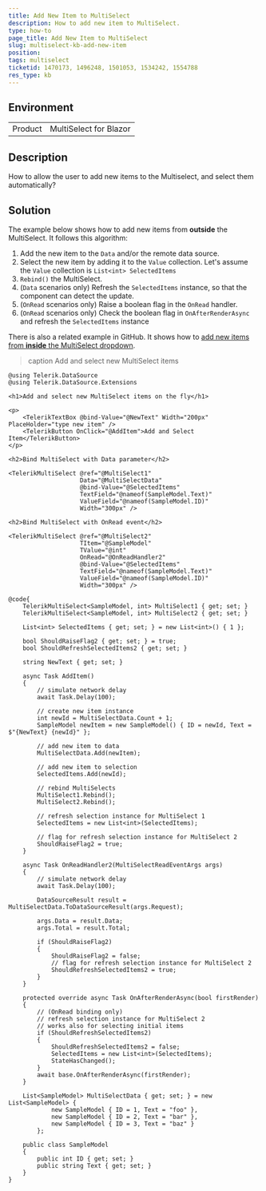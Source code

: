 ```yaml
---
title: Add New Item to MultiSelect
description: How to add new item to MultiSelect.
type: how-to
page_title: Add New Item to MultiSelect
slug: multiselect-kb-add-new-item
position: 
tags: multiselect
ticketid: 1470173, 1496248, 1501053, 1534242, 1554788
res_type: kb
---
```


## Environment

<table>
    <tbody>
        <tr>
            <td>Product</td>
            <td>MultiSelect for Blazor</td>
        </tr>
    </tbody>
</table>


## Description

How to allow the user to add new items to the Multiselect, and select them automatically?


## Solution

The example below shows how to add new items from **outside** the MultiSelect. It follows this algorithm:

1. Add the new item to the `Data` and/or the remote data source.
1. Select the new item by adding it to the `Value` collection. Let's assume the `Value` collection is `List<int> SelectedItems`
1. `Rebind()` the MultiSelect.
1. (`Data` scenarios only) Refresh the `SelectedItems` instance, so that the component can detect the update.
1. (`OnRead` scenarios only) Raise a boolean flag in the `OnRead` handler.
1. (`OnRead` scenarios only) Check the boolean flag in `OnAfterRenderAsync` and refresh the `SelectedItems` instance

There is also a related example in GitHub. It shows how to [add new items from **inside** the MultiSelect dropdown](https://github.com/telerik/blazor-ui/tree/master/multiselect/add-new-item).

>caption Add and select new MultiSelect items

````CSHTML
@using Telerik.DataSource
@using Telerik.DataSource.Extensions

<h1>Add and select new MultiSelect items on the fly</h1>

<p>
    <TelerikTextBox @bind-Value="@NewText" Width="200px" PlaceHolder="type new item" />
    <TelerikButton OnClick="@AddItem">Add and Select Item</TelerikButton>
</p>

<h2>Bind MultiSelect with Data parameter</h2>

<TelerikMultiSelect @ref="@MultiSelect1"
                    Data="@MultiSelectData"
                    @bind-Value="@SelectedItems"
                    TextField="@nameof(SampleModel.Text)"
                    ValueField="@nameof(SampleModel.ID)"
                    Width="300px" />

<h2>Bind MultiSelect with OnRead event</h2>

<TelerikMultiSelect @ref="@MultiSelect2"
                    TItem="@SampleModel"
                    TValue="@int"
                    OnRead="@OnReadHandler2"
                    @bind-Value="@SelectedItems"
                    TextField="@nameof(SampleModel.Text)"
                    ValueField="@nameof(SampleModel.ID)"
                    Width="300px" />

@code{
    TelerikMultiSelect<SampleModel, int> MultiSelect1 { get; set; }
    TelerikMultiSelect<SampleModel, int> MultiSelect2 { get; set; }

    List<int> SelectedItems { get; set; } = new List<int>() { 1 };

    bool ShouldRaiseFlag2 { get; set; } = true;
    bool ShouldRefreshSelectedItems2 { get; set; }

    string NewText { get; set; }

    async Task AddItem()
    {
        // simulate network delay
        await Task.Delay(100);

        // create new item instance
        int newId = MultiSelectData.Count + 1;
        SampleModel newItem = new SampleModel() { ID = newId, Text = $"{NewText} {newId}" };

        // add new item to data
        MultiSelectData.Add(newItem);

        // add new item to selection
        SelectedItems.Add(newId);

        // rebind MultiSelects
        MultiSelect1.Rebind();
        MultiSelect2.Rebind();

        // refresh selection instance for MultiSelect 1
        SelectedItems = new List<int>(SelectedItems);

        // flag for refresh selection instance for MultiSelect 2
        ShouldRaiseFlag2 = true;
    }

    async Task OnReadHandler2(MultiSelectReadEventArgs args)
    {
        // simulate network delay
        await Task.Delay(100);

        DataSourceResult result = MultiSelectData.ToDataSourceResult(args.Request);

        args.Data = result.Data;
        args.Total = result.Total;

        if (ShouldRaiseFlag2)
        {
            ShouldRaiseFlag2 = false;
            // flag for refresh selection instance for MultiSelect 2
            ShouldRefreshSelectedItems2 = true;
        }
    }

    protected override async Task OnAfterRenderAsync(bool firstRender)
    {
        // (OnRead binding only)
        // refresh selection instance for MultiSelect 2
        // works also for selecting initial items
        if (ShouldRefreshSelectedItems2)
        {
            ShouldRefreshSelectedItems2 = false;
            SelectedItems = new List<int>(SelectedItems);
            StateHasChanged();
        }
        await base.OnAfterRenderAsync(firstRender);
    }

    List<SampleModel> MultiSelectData { get; set; } = new List<SampleModel> {
            new SampleModel { ID = 1, Text = "foo" },
            new SampleModel { ID = 2, Text = "bar" },
            new SampleModel { ID = 3, Text = "baz" }
        };

    public class SampleModel
    {
        public int ID { get; set; }
        public string Text { get; set; }
    }
}
````
